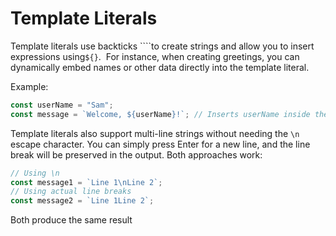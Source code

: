 # Template Literals

Template literals use backticks ````to create strings and allow you to insert expressions using`${}`.  For instance, when creating greetings, you can dynamically embed names or other data directly into the template literal.

Example:

```js
const userName = "Sam";
const message = `Welcome, ${userName}!`; // Inserts userName inside the string
```

Template literals also support multi-line strings without needing the `\n` escape character. You can simply press Enter for a new line, and the line break will be preserved in the output. Both approaches work:

```js
// Using \n
const message1 = `Line 1\nLine 2`;
// Using actual line breaks
const message2 = `Line 1Line 2`;
```

Both produce the same result
